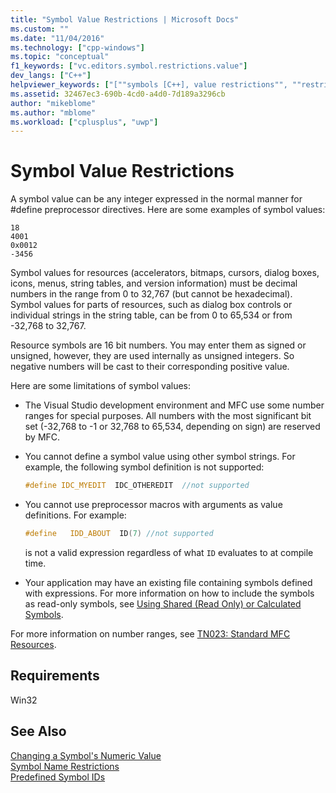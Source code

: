 ```yaml
---
title: "Symbol Value Restrictions | Microsoft Docs"
ms.custom: ""
ms.date: "11/04/2016"
ms.technology: ["cpp-windows"]
ms.topic: "conceptual"
f1_keywords: ["vc.editors.symbol.restrictions.value"]
dev_langs: ["C++"]
helpviewer_keywords: ["[""symbols [C++], value restrictions"", ""restrictions, symbol values""]"]
ms.assetid: 32467ec3-690b-4cd0-a4d0-7d189a3296cb
author: "mikeblome"
ms.author: "mblome"
ms.workload: ["cplusplus", "uwp"]
---
```

# Symbol Value Restrictions

A symbol value can be any integer expressed in the normal manner for #define preprocessor directives. Here are some examples of symbol values:

```
18
4001
0x0012
-3456
```

Symbol values for resources (accelerators, bitmaps, cursors, dialog boxes, icons, menus, string tables, and version information) must be decimal numbers in the range from 0 to 32,767 (but cannot be hexadecimal). Symbol values for parts of resources, such as dialog box controls or individual strings in the string table, can be from 0 to 65,534 or from -32,768 to 32,767.

Resource symbols are 16 bit numbers. You may enter them as signed or unsigned, however, they are used internally as unsigned integers. So negative numbers will be cast to their corresponding positive value.

Here are some limitations of symbol values:

- The Visual Studio development environment and MFC use some number ranges for special purposes. All numbers with the most significant bit set (-32,768 to -1 or 32,768 to 65,534, depending on sign) are reserved by MFC.

- You cannot define a symbol value using other symbol strings. For example, the following symbol definition is not supported:

    ```cpp
    #define IDC_MYEDIT  IDC_OTHEREDIT  //not supported
    ```

- You cannot use preprocessor macros with arguments as value definitions. For example:

    ```cpp
    #define   IDD_ABOUT  ID(7) //not supported
    ```

   is not a valid expression regardless of what `ID` evaluates to at compile time.

- Your application may have an existing file containing symbols defined with expressions. For more information on how to include the symbols as read-only symbols, see [Using Shared (Read Only) or Calculated Symbols](../windows/including-shared-read-only-or-calculated-symbols.md).

For more information on number ranges, see [TN023: Standard MFC Resources](../mfc/tn023-standard-mfc-resources.md).

## Requirements

Win32

## See Also

[Changing a Symbol's Numeric Value](../windows/changing-a-symbol-s-numeric-value.md)  
[Symbol Name Restrictions](../windows/symbol-name-restrictions.md)  
[Predefined Symbol IDs](../windows/predefined-symbol-ids.md)